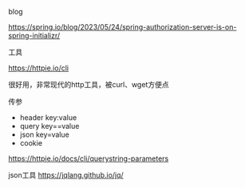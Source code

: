 blog

https://spring.io/blog/2023/05/24/spring-authorization-server-is-on-spring-initializr/


工具

https://httpie.io/cli

很好用，非常现代的http工具，被curl、wget方便点

传参

- header  key:value
- query  key==value
- json   key=value
- cookie 

https://httpie.io/docs/cli/querystring-parameters

json工具 https://jqlang.github.io/jq/
